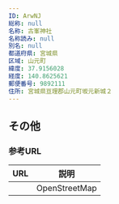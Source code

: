 ```yaml
---
ID: ArwNJ
総称: null
名称: 古峯神社
名称読み: null
別名: null
都道府県: 宮城県
区域: 山元町
緯度: 37.9156028
経度: 140.8625621
郵便番号: 9892111
住所: 宮城県亘理郡山元町坂元新城２
---
```


## その他

### 参考URL

| URL | 説明          |
| --- | ------------- |
|     | OpenStreetMap |
